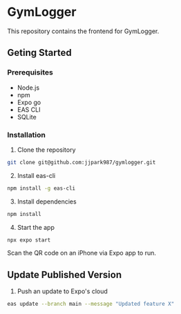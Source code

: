# GymLogger

This repository contains the frontend for GymLogger.

## Geting Started

### Prerequisites

- Node.js
- npm
- Expo go
- EAS CLI
- SQLite

### Installation

1. Clone the repository

```zsh
git clone git@github.com:jjpark987/gymlogger.git
```

2. Install eas-cli

```zsh
npm install -g eas-cli
```

3. Install dependencies

```zsh
npm install
```

4. Start the app

```zsh
npx expo start
```

Scan the QR code on an iPhone via Expo app to run.

## Update Published Version

1. Push an update to Expo's cloud

```zsh
eas update --branch main --message "Updated feature X"
```
